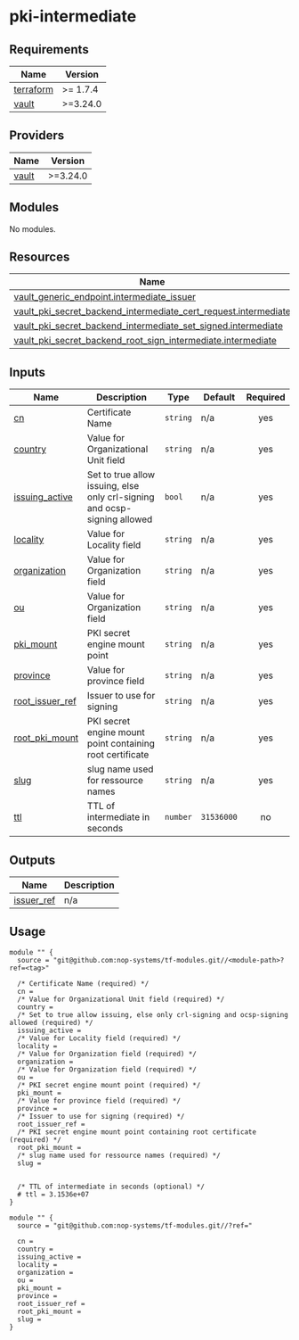 # pki-intermediate

<!-- BEGIN_TF_DOCS -->
## Requirements

| Name | Version |
|------|---------|
| <a name="requirement_terraform"></a> [terraform](#requirement\_terraform) | >= 1.7.4 |
| <a name="requirement_vault"></a> [vault](#requirement\_vault) | >=3.24.0 |

## Providers

| Name | Version |
|------|---------|
| <a name="provider_vault"></a> [vault](#provider\_vault) | >=3.24.0 |

## Modules

No modules.

## Resources

| Name | Type |
|------|------|
| [vault_generic_endpoint.intermediate_issuer](https://registry.terraform.io/providers/hashicorp/vault/latest/docs/resources/generic_endpoint) | resource |
| [vault_pki_secret_backend_intermediate_cert_request.intermediate](https://registry.terraform.io/providers/hashicorp/vault/latest/docs/resources/pki_secret_backend_intermediate_cert_request) | resource |
| [vault_pki_secret_backend_intermediate_set_signed.intermediate](https://registry.terraform.io/providers/hashicorp/vault/latest/docs/resources/pki_secret_backend_intermediate_set_signed) | resource |
| [vault_pki_secret_backend_root_sign_intermediate.intermediate](https://registry.terraform.io/providers/hashicorp/vault/latest/docs/resources/pki_secret_backend_root_sign_intermediate) | resource |

## Inputs

| Name | Description | Type | Default | Required |
|------|-------------|------|---------|:--------:|
| <a name="input_cn"></a> [cn](#input\_cn) | Certificate Name | `string` | n/a | yes |
| <a name="input_country"></a> [country](#input\_country) | Value for Organizational Unit field | `string` | n/a | yes |
| <a name="input_issuing_active"></a> [issuing\_active](#input\_issuing\_active) | Set to true allow issuing, else only crl-signing and ocsp-signing allowed | `bool` | n/a | yes |
| <a name="input_locality"></a> [locality](#input\_locality) | Value for Locality field | `string` | n/a | yes |
| <a name="input_organization"></a> [organization](#input\_organization) | Value for Organization field | `string` | n/a | yes |
| <a name="input_ou"></a> [ou](#input\_ou) | Value for Organization field | `string` | n/a | yes |
| <a name="input_pki_mount"></a> [pki\_mount](#input\_pki\_mount) | PKI secret engine mount point | `string` | n/a | yes |
| <a name="input_province"></a> [province](#input\_province) | Value for province field | `string` | n/a | yes |
| <a name="input_root_issuer_ref"></a> [root\_issuer\_ref](#input\_root\_issuer\_ref) | Issuer to use for signing | `string` | n/a | yes |
| <a name="input_root_pki_mount"></a> [root\_pki\_mount](#input\_root\_pki\_mount) | PKI secret engine mount point containing root certificate | `string` | n/a | yes |
| <a name="input_slug"></a> [slug](#input\_slug) | slug name used for ressource names | `string` | n/a | yes |
| <a name="input_ttl"></a> [ttl](#input\_ttl) | TTL of intermediate in seconds | `number` | `31536000` | no |

## Outputs

| Name | Description |
|------|-------------|
| <a name="output_issuer_ref"></a> [issuer\_ref](#output\_issuer\_ref) | n/a |

## Usage

```hcl
module "" {
  source = "git@github.com:nop-systems/tf-modules.git//<module-path>?ref=<tag>"
  
  /* Certificate Name (required) */
  cn =
  /* Value for Organizational Unit field (required) */
  country =
  /* Set to true allow issuing, else only crl-signing and ocsp-signing allowed (required) */
  issuing_active =
  /* Value for Locality field (required) */
  locality =
  /* Value for Organization field (required) */
  organization =
  /* Value for Organization field (required) */
  ou =
  /* PKI secret engine mount point (required) */
  pki_mount =
  /* Value for province field (required) */
  province =
  /* Issuer to use for signing (required) */
  root_issuer_ref =
  /* PKI secret engine mount point containing root certificate (required) */
  root_pki_mount =
  /* slug name used for ressource names (required) */
  slug =

  
  /* TTL of intermediate in seconds (optional) */
  # ttl = 3.1536e+07
}

module "" {
  source = "git@github.com:nop-systems/tf-modules.git//?ref="
  
  cn =
  country =
  issuing_active =
  locality =
  organization =
  ou =
  pki_mount =
  province =
  root_issuer_ref =
  root_pki_mount =
  slug =
}
```
<!-- END_TF_DOCS -->
